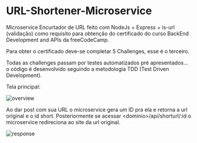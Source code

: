 # URL-Shortener-Microservice

Microservice Encurtador de URL feito com NodeJs + Express + is-url (validação) como requisito para obtenção do certificado do curso BackEnd Development and APIs da freeCodeCamp.

Para obter o certificado deve-se completar 5 Challenges, esse é o terceiro. 

Todas as challenges passam por testes automatizados pré apresentados... o código é desenvolvido seguindo a metodologia TDD (Test Driven Development).

Tela principal: 

![overview](https://user-images.githubusercontent.com/109367845/217222934-e0526be9-3119-4ec8-b677-d09e41a613aa.png)

Ao dar post com sua URL o microservice gera um ID pra ela e retorna a url original e o id short.
Posteriormente se acessar <domínio>/api/shorturl/:id o microservice redireciona ao site da url original.

![response](https://user-images.githubusercontent.com/109367845/217222938-2be55d2b-f838-489e-8101-b1cd96919748.png)
